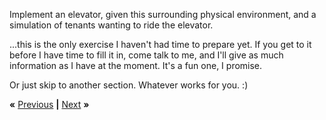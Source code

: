 Implement an elevator, given this surrounding physical environment, and a
simulation of tenants wanting to ride the elevator.

...this is the only exercise I haven't had time to prepare yet. If you get to
it before I have time to fill it in, come talk to me, and I'll give as much
information as I have at the moment. It's a fun one, I promise.

Or just skip to another section. Whatever works for you. :)

**«** [Previous](observe.md) **|** [Next](compose.md) **»**
